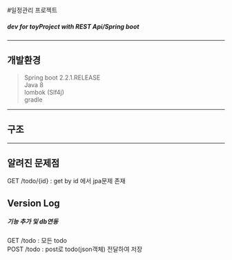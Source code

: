 #일정관리 프로젝트
##### dev for toyProject with REST Api/Spring boot

* * * 

## 개발환경
> Spring boot 2.2.1.RELEASE  
> Java 8  
> lombok (Slf4j)  
> gradle  


* * * 

## 구조


* * * 

## 알려진 문제점
 GET /todo/{id} : get by id 에서 jpa문제 존재

## Version Log
##### 기능 추가 및 db연동
GET /todo : 모든 todo  
POST /todo : post로 todo(json객체) 전달하여 저장